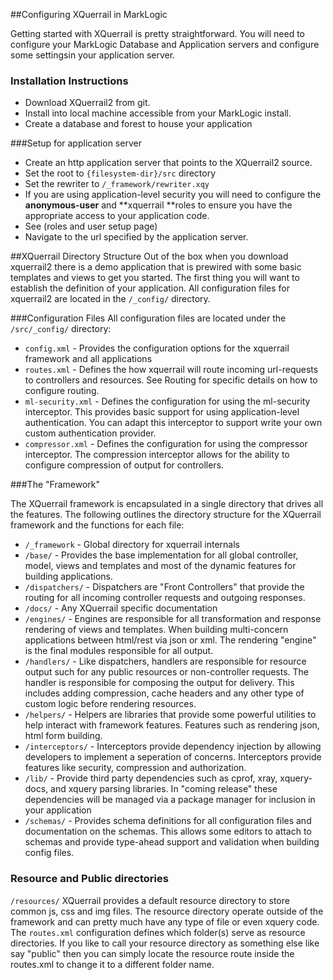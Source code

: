 ##Configuring XQuerrail in MarkLogic

Getting started with XQuerrail is pretty straightforward. You will need to configure your MarkLogic Database and Application servers and configure some settingsin your application server.


### Installation Instructions
* Download XQuerrail2 from git.
* Install into local machine accessible from your MarkLogic install.
* Create a database and forest to house your application

###Setup for application server
* Create an http application server that points to the XQuerrail2 source.
*  Set the root to `{filesystem-dir}/src` directory
*  Set the rewriter to `/_framework/rewriter.xqy`
 * If you are using application-level security you will need to configure the **anonymous-user** and **xquerrail **roles to ensure you have the appropriate access to your application code.
 * See (roles and user setup page)
* Navigate to the url specified by the application server.

##XQuerrail Directory Structure
Out of the box when you download xquerrail2 there is a demo application that is prewired with some basic templates and views to get you started.  The first thing you will want to establish the definition of your application. All configuration files for xquerrail2 are located in the `/_config/` directory.

###Configuration Files
All configuration files are located under the `/src/_config/` directory:
* `config.xml` - Provides the configuration options for the xquerrail framework and all applications
* `routes.xml` - Defines the how xquerrail will route incoming url-requests to controllers and resources. See Routing for specific details on how to configure routing.
* `ml-security.xml` - Defines the configuration for using the ml-security interceptor. This provides basic support for using application-level authentication. You can adapt this interceptor to support write your own custom authentication provider.
* `compressor.xml` - Defines the configuration for using the compressor interceptor. The compression interceptor allows for the ability to configure compression of output for controllers. 

###The "Framework" 

The XQuerrail framework is encapsulated in a single directory that drives all the features. The following outlines the directory structure for the XQuerrail framework and the functions for each file:
* `/_framework` - Global directory for xquerrail internals
 * `/base/` -  Provides the base implementation for all global controller, model, views and templates and most of the dynamic features for building applications.
 * `/dispatchers/` - Dispatchers are "Front Controllers" that provide the routing for all incoming controller requests and outgoing responses.
 * `/docs/` - Any XQuerrail specific documentation 
 * `/engines/` - Engines are responsible for all transformation and response rendering of views and templates. When building multi-concern applications between html/rest via json or xml. The rendering "engine" is the final modules responsible for all output.
 * `/handlers/` - Like dispatchers, handlers are responsible for resource output such for any public resources or non-controller requests.  The handler is responsible for composing the output for delivery. This includes adding compression, cache headers and any other type of custom logic before rendering resources.
 * `/helpers/` - Helpers are libraries that provide some powerful utilities to help interact with framework features. Features such as rendering json, html form building.  
 * `/interceptors/` - Interceptors provide dependency injection by allowing developers to implement a seperation of concerns.  Interceptors provide features like security, compression and authorization.
 * `/lib/` - Provide third party dependencies such as cprof, xray, xquery-docs, and xquery parsing libraries. In "coming release" these dependencies will be managed via a package manager for inclusion in your application
 * `/schemas/` - Provides schema definitions for all configuration files and documentation on the schemas.  This allows some editors to attach to schemas and provide type-ahead support and validation when building config files. 

### Resource and Public directories

`/resources/`
XQuerrail provides a default resource directory to store common js, css and img files. The resource directory operate outside of the framework and can pretty much have any type of file or even xquery code.  The `routes.xml` configuration defines which folder(s) serve as resource directories. If you like to call your resource directory as something else like say "public" then you can simply locate the resource route inside the routes.xml to change it to a different folder name.


